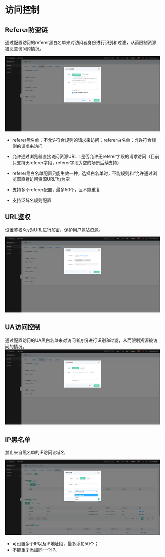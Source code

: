 # 访问控制

##  Referer防盗链

通过配置访问的referer黑白名单来对访问者身份进行识别和过滤，从而限制资源被恶意访问的情况。

![Referer防盗链](/image/Intelligent-Edge-Security/Referer防盗链.png)

- referer黑名单：不允许符合规则的请求来访问；referer白名单：允许符合规则的请求来访问

- 允许通过浏览器直接访问资源URL：是否允许无referer字段的请求访问（目前只支持无referer字段，referer字段为空的场景后续支持）

- referer黑白名单配置只能生效一种，选择白名单时，不能规则和“允许通过浏览器直接访问资源URL”均为空

- 支持多个referer配置，最多50个，且不能重复

- 支持泛域名规则配置

## URL鉴权 

  设置鉴权Key对URL进行加密，保护用户源站资源。

  ![URL鉴权](/image/Intelligent-Edge-Security/URL鉴权.png)

## UA访问控制

通过配置访问的UA黑白名单来对访问者身份进行识别和过滤，从而限制资源被访问的情况。
 ![UA访问控制](/image/Intelligent-Edge-Security/UA访问控制.png)

## IP黑名单

禁止来自黑名单的IP访问该域名

![IP黑名单](/image/Intelligent-Edge-Security/IP黑名单.png)

- 可设置多个IP以及IP地址段，最多添加50个；
- 不能重复添加同一个IP。
